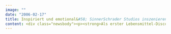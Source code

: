 ```yaml
---
image: ""
date: "2006-02-17"
title: Inspiriert und emotional&#58; SinnerSchrader Studios inszenieren Plus im Web
content: <div class="newsbody"><p><strong>Als erster Lebensmittel-Discounter setzt Plus im Web auf Inspiration und Emotion statt hartem Abverkauf. Der heute gestartete neue Online-Shop vermittelt ein starkes emotionales Erlebnis und inszeniert Plus als sympathische Lifestyle-Marke. Konzept und Design stammen von SinnerSchrader Studios, Hamburg.</strong></p><p>Zu den liebevoll gestalteten Details, die sofort ins Auge fallen, gehört der Warenkorb im Stile eines Supermarkt-Kassenbons. Er ist auf jeder Seite sichtbar und hält den Online-Kunden kontinuierlich über seinen Einkauf auf dem Laufenden.</p><p>Der gesamte Auftritt spielt mit den „Kleinen Preisen“, den Sympathieträgern der Marke Plus. Als Animation und mit einer Prise Selbstironie illustrieren sie heute die Botschaft zum Launch&#58; Die „Kleinen Preise“ haben ein neues Zuhause!</p><p>Plus verbindet mit dem Relaunch eine Stärkung des Online-Markenauftritts und vertriebliche Ambitionen gleichermaßen. Das wöchentlich wechselnde Aktionssortiment wird auf einer großzügigen Shopping-Bühne attraktiv und anspruchsvoll präsentiert.</p><p>Das neue Gestaltungskonzept erstreckt sich auch auf die gedruckten Handzettel, die jede Woche in Millionenauflage verteilt werden. Mit dem Relaunch des Online-Shops verschafft sich Plus gegenüber dem Wettbewerb einen großen Vorsprung. Als erster Discounter ging die Handelskette im Herbst 2001 mit einem eigenen Online-Shop an den Start.</p><p><a class="news-backlink" href="/de/"><svg class="svg-ico svg-ico--arrow-left"><use xlink&#58;href="#arrow-down"></use></svg>Zurück zur Presse Übersicht</a></p></div>
---
```

